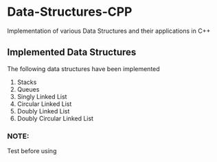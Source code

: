 # Data-Structures-CPP
Implementation of various Data Structures and their applications in C++

## Implemented Data Structures
The following data structures have been implemented

1. Stacks
2. Queues
3. Singly Linked List
4. Circular Linked List
5. Doubly Linked List
6. Doubly Circular Linked List

### NOTE:
Test before using
